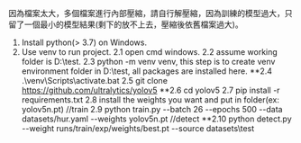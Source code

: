 因為檔案太大，多個檔案進行內部壓縮，請自行解壓縮，因為訓練的模型過大，只留了一個最小的模型結果(剩下的放不上去，壓縮後依舊檔案過大)。
1. Install python(> 3.7) on Windows.
2. Use venv to run project.
   2.1 open cmd windows.
   2.2 assume working folder is D:\test.
   2.3 python -m venv venv, this step is to create venv environment folder in D:\test, all packages are installed here.
   **2.4 .\venv\Scripts\activate.bat
   2.5 git clone https://github.com/ultralytics/yolov5
   **2.6 cd yolov5
   2.7 pip install -r requirements.txt
   2.8 install the weights you want and put in folder(ex: yolov5n.pt)
   //train 
   2.9 python train.py  --batch 26 --epochs 500  --data datasets/hur.yaml --weights yolov5n.pt
   //detect
   **2.10 python detect.py --weight runs/train/exp/weights/best.pt  --source datasets\test
